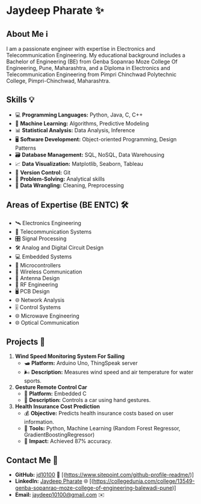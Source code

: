 # Jaydeep Pharate ✨

## About Me ℹ️
I am a passionate engineer with expertise in Electronics and Telecommunication Engineering. My educational background includes a Bachelor of Engineering (BE) from Genba Sopanrao Moze College Of Engineering, Pune, Maharashtra, and a Diploma in Electronics and Telecommunication Engineering from Pimpri Chinchwad Polytechnic College, Pimpri-Chinchwad, Maharashtra.

## Skills 💡
- 💻 **Programming Languages:** Python, Java, C, C++
- 🤖 **Machine Learning:** Algorithms, Predictive Modeling
- 📊 **Statistical Analysis:** Data Analysis, Inference
- 🖥️ **Software Development:** Object-oriented Programming, Design Patterns
- 🗃️ **Database Management:** SQL, NoSQL, Data Warehousing
- 📈 **Data Visualization:** Matplotlib, Seaborn, Tableau
- 🔄 **Version Control:** Git
- 🧩 **Problem-Solving:** Analytical skills
- 🧹 **Data Wrangling:** Cleaning, Preprocessing

## Areas of Expertise (BE ENTC) 🛠️
- 🛰️ Electronics Engineering
- 📡 Telecommunication Systems
- 🎛️ Signal Processing
- 🛠️ Analog and Digital Circuit Design
- 💻 Embedded Systems
- 🤖 Microcontrollers
- 📡 Wireless Communication
- 📶 Antenna Design
- 📡 RF Engineering
- 🖥️ PCB Design
- 🌐 Network Analysis
- 🎚️ Control Systems
- 🌐 Microwave Engineering
- 🌐 Optical Communication

## Projects 🚀
1. **Wind Speed Monitoring System For Sailing**
   - 🛥️ **Platform:** Arduino Uno, ThingSpeak server
   - 🌬️ **Description:** Measures wind speed and air temperature for water sports.
2. **Gesture Remote Control Car**
   - 🚗 **Platform:** Embedded C
   - 👋 **Description:** Controls a car using hand gestures.
3. **Health Insurance Cost Prediction**
   - 💰 **Objective:** Predicts health insurance costs based on user information.
   - 🧮 **Tools:** Python, Machine Learning (Random Forest Regressor, GradientBoostingRegressor)
   - 🎯 **Impact:** Achieved 87% accuracy.

## Contact Me 📧
- **GitHub:** [jd10100](https://github.com/jd10100) 🌟 [(https://www.sitepoint.com/github-profile-readme/)]
- **LinkedIn:** [Jaydeep Pharate](https://www.linkedin.com/in/jaydeep-pharate-a9a8a31a3/) 🌐 [(https://collegedunia.com/college/13549-genba-sopanrao-moze-college-of-engineering-balewadi-pune)]
- **Email:** jaydeep10100@gmail.com ✉️
